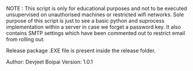 NOTE :  This script is only for educational purposes and not to be executed unsupervised on unauthorised machines or restricted wifi networks.
        Sole purpose of this script is just to see a basic python and suprocess implementation within a server in case we forget a password key.
        It also contains SMTP settings which have been commented out to restrict email from rolling out.


Release package .EXE file is present inside the release folder.
        
Author: Devjeet Boipai
Version: 1.0.1
